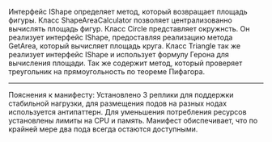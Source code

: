 Интерфейс IShape определяет метод, который возвращает площадь фигуры.
Класс ShapeAreaCalculator позволяет централизованно вычислять площадь фигур.
Класс Circle представляет окружнсть. Он реализует интерфейс IShape, предоставляя реализацию метода GetArea, который вычисляет площадь круга.
Класс Triangle так же реализует интерфейс IShape и использует формулу Герона для вычисления площади. Так же содержит метод, который проверяет треугольник на прямоугольность по теореме Пифагора.

------------
Пояснения к манифесту: Установлено 3 реплики для поддержки стабильной нагрузки, для размещения подов на разных нодах используется антипаттерн. Для уменьшения потребления ресурсов установлены лимиты на CPU и память. Манифест обиспечивает, что по крайней мере два пода всегда остаются доступными.
